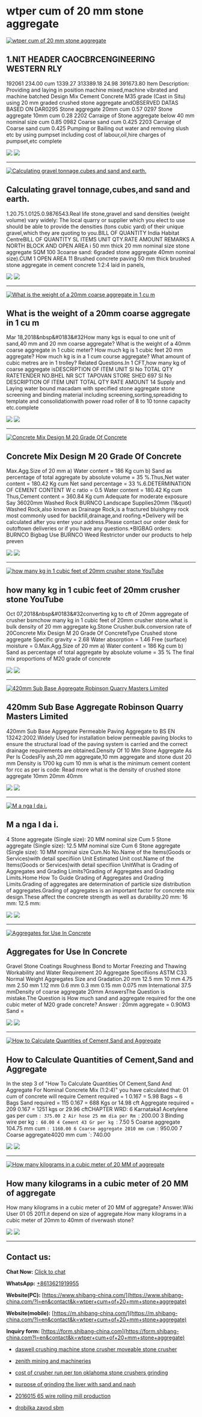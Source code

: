 # wtper cum of 20 mm stone aggregate

<a href="https://swt.shibang-china.com/?l=en&img&k=wtper+cum+of+20+mm+stone+aggregate" target="_blank">![wtper cum of 20 mm stone aggregate](http://static.shibang-china.com/all-800x300/536.jpg)</a>

## 1.NIT HEADER CAOCBRCENGINEERING WESTERN RLY
192061 234.00 cum 1339.27 313389.18 24.98 391673.80 Item Description: Providing and laying in position machine mixed,machine vibrated and machine batched Design Mix Cement Concrete M35 grade (Cast in Situ) using 20 mm graded crushed stone aggregate andOBSERVED DATAS BASED ON DAR0295 Stone aggregate 20mm cum 0.57 0297 Stone aggregate 10mm cum 0.28 2202 Carraige of Stone aggregate below 40 mm nominal size cum 0.85 0982 Coarse sand cum 0.425 2203 Carraige of Coarse sand cum 0.425 Pumping or Bailing out water and removing slush etc by using pumpset including cost of labour,oil,hire charges of pumpset,etc complete


<a href="https://whatsapp.shibangsoft.com/WhatsApp.php" target="_blank" title="WhatsApp">![](http://static.shibang-china.com/icon/whatsapp.png)</a> <a href="https://swt.shibang-china.com/?l=en&icon&k=wtper+cum+of+20+mm+stone+aggregate" target="_blank">![](http://static.shibang-china.com/icon/chat-en.png)</a>

---

<a href="https://swt.shibang-china.com/?l=en&img&k=wtper+cum+of+20+mm+stone+aggregate" target="_blank">![Calculating gravel tonnage,cubes,and sand and earth.](http://static.shibang-china.com/all-800x300/728.jpg)</a>

## Calculating gravel tonnage,cubes,and sand and earth.
1.20.75.1.0125.0.9876543.Real life stone,gravel and sand densities (weight volume) vary widely: The local quarry or supplier which you elect to use should be able to provide the densities (tons cubic yard) of their unique gravel,which they are quoting to you.BILL OF QUANTITY India Habitat CentreBILL OF QUANTITY SL ITEMS UNIT QTY.RATE AMOUNT REMARKS A NORTH BLOCK AND OPEN AREA i 50 mm thick 20 mm nominal size stone aggregate SQM 100 3coarse sand: 6graded stone aggregate 40mm nominal size).CUM 1 OPEN AREA 11 Brushed concrete paving 50 mm thick brushed stone aggregate in cement concrete 1:2:4 laid in panels,


<a href="https://whatsapp.shibangsoft.com/WhatsApp.php" target="_blank" title="WhatsApp">![](http://static.shibang-china.com/icon/whatsapp.png)</a> <a href="https://swt.shibang-china.com/?l=en&icon&k=wtper+cum+of+20+mm+stone+aggregate" target="_blank">![](http://static.shibang-china.com/icon/chat-en.png)</a>

---

<a href="https://swt.shibang-china.com/?l=en&img&k=wtper+cum+of+20+mm+stone+aggregate" target="_blank">![What is the weight of a 20mm coarse aggregate in 1 cu m](http://static.shibang-china.com/all-800x300/200.jpg)</a>

## What is the weight of a 20mm coarse aggregate in 1 cu m
Mar 18,2018&nbsp&#0183&#32How many kgs is equal to one unit of sand,40 mm and 20 mm coarse aggregate? What is the weight of a 40mm coarse aggregate in 1 cubic meter? How much kg is 1 cubic feet 20 mm aggregate? How much kg is in a 1 cum course aggregate? What amount of cubic metres are in 1 trolley? Related Questions.In 1 CFT,how many kg of coarse aggregate isDESCRIPTION OF ITEM UNIT Sl No TOTAL QTY RATETENDER NO.BHEL NR SCT TAPOVAN STORE SHED 697 Sl No DESCRIPTION OF ITEM UNIT TOTAL QTY RATE AMOUNT 14 Supply and Laying water bound macadam with specified stone aggregate stone screening and binding material including screening,sorting,spreadidng to template and consolidationwith power road roller of 8 to 10 tonne capacity etc.complete


<a href="https://whatsapp.shibangsoft.com/WhatsApp.php" target="_blank" title="WhatsApp">![](http://static.shibang-china.com/icon/whatsapp.png)</a> <a href="https://swt.shibang-china.com/?l=en&icon&k=wtper+cum+of+20+mm+stone+aggregate" target="_blank">![](http://static.shibang-china.com/icon/chat-en.png)</a>

---

<a href="https://swt.shibang-china.com/?l=en&img&k=wtper+cum+of+20+mm+stone+aggregate" target="_blank">![Concrete Mix Design M 20 Grade Of Concrete](http://static.shibang-china.com/all-800x300/1159.jpg)</a>

## Concrete Mix Design M 20 Grade Of Concrete
Max.Agg.Size of 20 mm a) Water content = 186 Kg cum b) Sand as percentage of total aggregate by absolute volume = 35 %.Thus,Net water content = 180.42 Kg cum Net sand percentage = 33 %.6.DETERMINATION OF CEMENT CONTENT W c ratio = 0.5 Water content = 180.42 Kg cum Thus,Cement content = 360.84 Kg cum Adequate for moderate exposure Say 36020mm Washed Rock BURNCO Landscape Supplies20mm (1&quot) Washed Rock,also known as Drainage Rock,is a fractured bluishgrey rock most commonly used for backfill,drainage,and roofing.*Delivery will be calculated after you enter your address.Please contact our order desk for outoftown deliveries or if you have any questions.*BIGBAG orders: BURNCO Bigbag Use BURNCO Weed Restrictor under our products to help preven


<a href="https://whatsapp.shibangsoft.com/WhatsApp.php" target="_blank" title="WhatsApp">![](http://static.shibang-china.com/icon/whatsapp.png)</a> <a href="https://swt.shibang-china.com/?l=en&icon&k=wtper+cum+of+20+mm+stone+aggregate" target="_blank">![](http://static.shibang-china.com/icon/chat-en.png)</a>

---

<a href="https://swt.shibang-china.com/?l=en&img&k=wtper+cum+of+20+mm+stone+aggregate" target="_blank">![how many kg in 1 cubic feet of 20mm crusher stone YouTube](http://static.shibang-china.com/all-800x300/1089.jpg)</a>

## how many kg in 1 cubic feet of 20mm crusher stone YouTube
Oct 07,2018&nbsp&#0183&#32converting kg to cft of 20mm aggregate of crusher bsmchow many kg in 1 cubic feet of 20mm crusher stone.what is bulk density of 20 mm aggregate kg.Stone Crusher.bulk.conversion rate of 20Concrete Mix Design M 20 Grade Of ConcreteType Crushed stone aggregate Specific gravity = 2.68 Water absorption = 1.46 Free (surface) moisture = 0.Max.Agg.Size of 20 mm a) Water content = 186 Kg cum b) Sand as percentage of total aggregate by absolute volume = 35 % The final mix proportions of M20 grade of concrete


<a href="https://whatsapp.shibangsoft.com/WhatsApp.php" target="_blank" title="WhatsApp">![](http://static.shibang-china.com/icon/whatsapp.png)</a> <a href="https://swt.shibang-china.com/?l=en&icon&k=wtper+cum+of+20+mm+stone+aggregate" target="_blank">![](http://static.shibang-china.com/icon/chat-en.png)</a>

---

<a href="https://swt.shibang-china.com/?l=en&img&k=wtper+cum+of+20+mm+stone+aggregate" target="_blank">![420mm Sub Base Aggregate Robinson Quarry Masters Limited](http://static.shibang-china.com/all-800x300/1060.jpg)</a>

## 420mm Sub Base Aggregate Robinson Quarry Masters Limited
420mm Sub Base Aggregate Permeable Paving Aggregate to BS EN 13242:2002.Widely Used for installation below permeable paving blocks to ensure the structural load of the paving system is carried and the correct drainage requirements are obtained.Density Of 10 Mm Stone Aggregate As Per Is CodesFly ash,20 mm aggregate,10 mm aggregate and stone dust 20 mm Density is 1700 kg cum 10 mm is what is the minimum cement content for rcc as per is code: Read more what is the density of crushed stone aggregate 10mm 20mm 40mm


<a href="https://whatsapp.shibangsoft.com/WhatsApp.php" target="_blank" title="WhatsApp">![](http://static.shibang-china.com/icon/whatsapp.png)</a> <a href="https://swt.shibang-china.com/?l=en&icon&k=wtper+cum+of+20+mm+stone+aggregate" target="_blank">![](http://static.shibang-china.com/icon/chat-en.png)</a>

---

<a href="https://swt.shibang-china.com/?l=en&img&k=wtper+cum+of+20+mm+stone+aggregate" target="_blank">![M a nga l da i.](http://static.shibang-china.com/all-800x300/661.jpg)</a>

## M a nga l da i.
4 Stone aggregate (Single size): 20 MM nominal size Cum 5 Stone aggregate (Single size): 12.5 MM nominal size Cum 6 Stone aggregate (Single size): 10 MM nominal size Cum.No No.Name of the Items(Goods or Services)with detail specifiion Unit Estimated Unit cost.Name of the Items(Goods or Services)with detail specifiion UnitWhat is Grading of Aggregates and Grading Limits?Grading of Aggregates and Grading Limits.Home How To Guide Grading of Aggregates and Grading Limits.Grading of aggregates are determination of particle size distribution of aggregates.Grading of aggregates is an important factor for concrete mix design.These affect the concrete strength as well as durability.20 mm: 16 mm: 12.5 mm:


<a href="https://whatsapp.shibangsoft.com/WhatsApp.php" target="_blank" title="WhatsApp">![](http://static.shibang-china.com/icon/whatsapp.png)</a> <a href="https://swt.shibang-china.com/?l=en&icon&k=wtper+cum+of+20+mm+stone+aggregate" target="_blank">![](http://static.shibang-china.com/icon/chat-en.png)</a>

---

<a href="https://swt.shibang-china.com/?l=en&img&k=wtper+cum+of+20+mm+stone+aggregate" target="_blank">![Aggregates for Use In Concrete](http://static.shibang-china.com/all-800x300/1449.jpg)</a>

## Aggregates for Use In Concrete
Gravel Stone Coatings Roughness Bond to Mortar Freezing and Thawing Workability and Water Requirement 20 Aggregate Specifiions ASTM C33 Normal Weight Aggregates Size and Gradation.20 mm 12.5 mm 10 mm 4.75 mm 2.50 mm 1.12 mm 0.6 mm 0.3 mm 0.15 mm 0.075 mm International 37.5 mmDensity of coarse aggregate 20mm AnswersThe Question is mistake.The Question is How much sand and aggregate required for the one cubic meter of M20 grade concrete? Answer : 20mm aggregate = 0.90M3 Sand =


<a href="https://whatsapp.shibangsoft.com/WhatsApp.php" target="_blank" title="WhatsApp">![](http://static.shibang-china.com/icon/whatsapp.png)</a> <a href="https://swt.shibang-china.com/?l=en&icon&k=wtper+cum+of+20+mm+stone+aggregate" target="_blank">![](http://static.shibang-china.com/icon/chat-en.png)</a>

---

<a href="https://swt.shibang-china.com/?l=en&img&k=wtper+cum+of+20+mm+stone+aggregate" target="_blank">![How to Calculate Quantities of Cement,Sand and Aggregate](http://static.shibang-china.com/all-800x300/84.jpg)</a>

## How to Calculate Quantities of Cement,Sand and Aggregate
In the step 3 of "How To Calculate Quantities Of Cement,Sand And Aggregate For Nominal Concrete Mix (1:2:4)" you have calculated that: 01 cum of concrete will require Cement required = 1 0.167 = 5.98 Bags ~ 6 Bags Sand required = 115 0.167 = 688 Kgs or 14.98 cft Aggregate required = 209 0.167 = 1251 kgs or 29.96 cftCHAPTER WRD: 6 Karnataka1 Acetylene gas per cum `: 375.00 2 Air hose 25 mm dia per Rm `: 200.00 3 Binding wire per kg `: 60.00 4 Cement 43 Gr per kg `: 7.50 5 Coarse aggregate 104.75 mm cum `: 1160.00 6 Coarse aggregate 2010 mm cum `: 950.00 7 Coarse aggregate4020 mm cum `: 740.00


<a href="https://whatsapp.shibangsoft.com/WhatsApp.php" target="_blank" title="WhatsApp">![](http://static.shibang-china.com/icon/whatsapp.png)</a> <a href="https://swt.shibang-china.com/?l=en&icon&k=wtper+cum+of+20+mm+stone+aggregate" target="_blank">![](http://static.shibang-china.com/icon/chat-en.png)</a>

---

<a href="https://swt.shibang-china.com/?l=en&img&k=wtper+cum+of+20+mm+stone+aggregate" target="_blank">![How many kilograms in a cubic meter of 20 MM of aggregate](http://static.shibang-china.com/all-800x300/1140.jpg)</a>

## How many kilograms in a cubic meter of 20 MM of aggregate
How many kilograms in a cubic meter of 20 MM of aggregate? Answer.Wiki User 01 05 2011.it depend on size of aggregate.How many kilograms in a cubic meter of 20mm to 40mm of riverwash stone?

<a href="https://whatsapp.shibangsoft.com/WhatsApp.php" target="_blank" title="WhatsApp">![](http://static.shibang-china.com/icon/whatsapp.png)</a> <a href="https://swt.shibang-china.com/?l=en&icon&k=wtper+cum+of+20+mm+stone+aggregate" target="_blank">![](http://static.shibang-china.com/icon/chat-en.png)</a>

---
## Contact us:

**Chat Now:** [Click to chat](https://swt.shibang-china.com?l=en&contact&k=wtper+cum+of+20+mm+stone+aggregate)

**WhatsApp:**  [+8613621919955](https://whatsapp.shibangsoft.com/WhatsApp.php)

**Website(PC):** [https://www.shibang-china.com/](https://www.shibang-china.com/?l=en&contact&k=wtper+cum+of+20+mm+stone+aggregate)

**Website(mobile):** [https://m.shibang-china.com/](https://m.shibang-china.com/?l=en&contact&k=wtper+cum+of+20+mm+stone+aggregate)

**Inquiry form:** [https://form.shibang-china.com](https://form.shibang-china.com?l=en&contact&k=wtper+cum+of+20+mm+stone+aggregate)

* [daswell crushing machine stone crusher moveable stone crusher](../122/daswell%20crushing%20machine%20stone%20crusher%20moveable%20stone%20crusher.md)

* [zenith mining and machineries](../121/zenith%20mining%20and%20machineries.md)

* [cost of crusher run per ton oklahoma stone crushers grinding](../114/cost%20of%20crusher%20run%20per%20ton%20oklahoma%20stone%20crushers%20grinding.md)

* [purpose of grinding the liver with sand and naoh](../121/purpose%20of%20grinding%20the%20liver%20with%20sand%20and%20naoh.md)

* [2016015 65 wire rolling mill production](../112/2016015%2065%20wire%20rolling%20mill%20production.md)

* [drobilka zavod sbm](../119/drobilka%20zavod%20sbm.md)